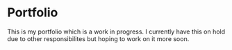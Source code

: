 # Portfolio
This is my portfolio which is a work in progress. I currently have this on hold due to other responsibilites but hoping to work on it more soon.
